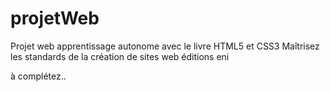 # projetWeb
Projet web apprentissage autonome avec le livre HTML5 et CSS3 Maîtrisez les standards de la création de sites web éditions eni 


à complétez..
